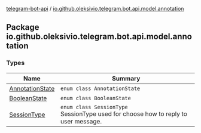 [telegram-bot-api](../index.md) / [io.github.oleksivio.telegram.bot.api.model.annotation](./index.md)

## Package io.github.oleksivio.telegram.bot.api.model.annotation

### Types

| Name | Summary |
|---|---|
| [AnnotationState](-annotation-state/index.md) | `enum class AnnotationState` |
| [BooleanState](-boolean-state/index.md) | `enum class BooleanState` |
| [SessionType](-session-type/index.md) | `enum class SessionType`<br>SessionType used for choose how to reply to user message. |
